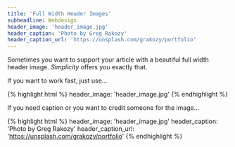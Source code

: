 ```yaml
---
title: 'Full Width Header Images'
subheadline: Webdesign
header_image: 'header_image.jpg'
header_caption: 'Photo by Greg Rakozy'
header_caption_url: 'https://unsplash.com/grakozy/portfolio'
---
```

Sometimes you want to support your article with a beautiful full width header image. *Simplicity* offers you exactly that.
<!--more-->

If you want to work fast, just use…

{% highlight html %}
header_image: 'header_image.jpg'
{% endhighlight %}


If you need caption or you want to credit someone for the image…

{% highlight html %}
header_image: 'header_image.jpg'
header_caption: 'Photo by Greg Rakozy'
header_caption_url: 'https://unsplash.com/grakozy/portfolio'
{% endhighlight %}
